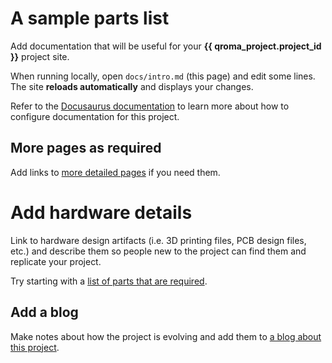 
# A sample parts list

Add documentation that will be useful for your **{{ qroma_project.project_id }}** project site.

When running locally, open `docs/intro.md` (this page) and edit some lines. The site **reloads automatically** and displays your changes.

Refer to the [Docusaurus documentation](https://docusaurus.io/) to learn more about how to configure documentation for this project.


## More pages as required
Add links to [more detailed pages](/docs/details) if you need them.


# Add hardware details
Link to hardware design artifacts (i.e. 3D printing files, PCB design files, etc.) and describe them so
people new to the project can find them and replicate your project.

Try starting with a [list of parts that are required](docs/parts).


## Add a blog
Make notes about how the project is evolving and add them to [a blog about this project](/blog).

